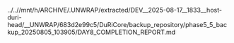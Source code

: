 ../..//mnt/h/ARCHIVE/.UNWRAP/extracted/DEV__2025-08-17__1833__host-duri-head/__UNWRAP/683d2e99c5/DuRiCore/backup_repository/phase5_5_backup_20250805_103905/DAY8_COMPLETION_REPORT.md
